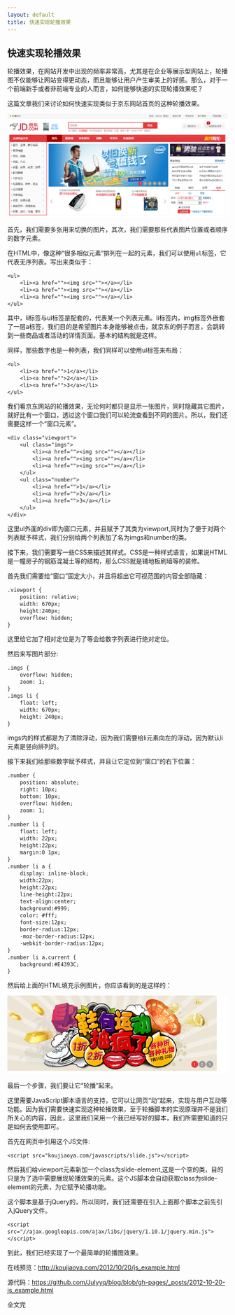 ```yaml
---
layout: default
title: 快速实现轮播效果
---
```

快速实现轮播效果
-------------------

轮播效果，在网站开发中出现的频率非常高，尤其是在企业等展示型网站上，轮播图不仅能够让网站变得更动态，而且能够让用户产生审美上的好感。那么，对于一个前端新手或者非前端专业的人而言，如何能够快速的实现轮播效果呢？

这篇文章我们来讨论如何快速实现类似于京东网站首页的这种轮播效果。

![](/images/jd.png)

首先，我们需要多张用来切换的图片，其次，我们需要那些代表图片位置或者顺序的数字元素。

在HTML中，像这种“很多相似元素”排列在一起的元素，我们可以使用`ul`标签，它代表无序列表。写出来类似于：

    <ul>
        <li><a href=""><img src=""></a></li>
        <li><a href=""><img src=""></a></li>
        <li><a href=""><img src=""></a></li>
    </ul>

其中，li标签与ul标签是配套的，代表某一个列表元素。li标签内，img标签外嵌套了一层a标签，我们目的是希望图片本身能够被点击，就京东的例子而言，会跳转到一些商品或者活动的详情页面。基本的结构就是这样。

同样，那些数字也是一种列表，我们同样可以使用ul标签来布局：

    <ul>
        <li><a href="">1</a></li>
        <li><a href="">2</a></li>
        <li><a href="">3</a></li>
    </ul>

我们看京东网站的轮播效果，无论何时都只是显示一张图片，同时隐藏其它图片，就好比有一个窗口，透过这个窗口我们可以轮流查看到不同的图片。所以，我们还需要这样一个“窗口元素”。

    <div class="viewport">
        <ul class="imgs">
            <li><a href=""><img src=""></a></li>
            <li><a href=""><img src=""></a></li>
            <li><a href=""><img src=""></a></li>
        </ul>
        <ul class="number">
            <li><a href="">1</a></li>
            <li><a href="">2</a></li>
            <li><a href="">3</a></li>
        </ul>
    </div>

这里ul外面的div即为窗口元素，并且赋予了其类为viewport,同时为了便于对两个列表赋予样式，我们分别给两个列表加了名为imgs和number的类。

接下来，我们需要写一些CSS来描述其样式。CSS是一种样式语言，如果说HTML是一幢房子的钢筋混凝土等的结构，那么CSS就是铺地板刷墙等的装修。

首先我们需要给“窗口”固定大小，并且将超出它可视范围的内容全部隐藏：
    
    .viewport {
        position: relative;
        width: 670px;
        height:240px;
        overflow: hidden;
    }

这里给它加了相对定位是为了等会给数字列表进行绝对定位。

然后来写图片部分:

    .imgs {
        overflow: hidden;
        zoom: 1;
    }
    .imgs li {
        float: left;
        width: 670px;
        height: 240px;
    }

imgs内的样式都是为了清除浮动，因为我们需要给li元素向左的浮动，因为默认li元素是竖向排列的。

接下来我们给那些数字赋予样式，并且让它定位到“窗口”的右下位置：

    .number {
        position: absolute;
        right: 10px;
        bottom: 10px;
        overflow: hidden;
        zoom: 1;
    }
    .number li {
        float: left;
        width: 22px;
        height:22px;
        margin:0 1px;
    }
    .number li a {
        display: inline-block;
        width:22px;
        height:22px;
        line-height:22px;
        text-align:center;
        background:#999;
        color: #fff;
        font-size:12px;
        border-radius:12px;
        -moz-border-radius:12px;
        -webkit-border-radius:12px;
    }
    .number li a.current {
        background:#E4393C;
    }

然后给上面的HTML填充示例图片，你应该看到的是这样的：

![](/images/example_1.png)

最后一个步骤，我们要让它“轮播”起来。

这里需要JavaScript脚本语言的支持，它可以让网页“动”起来，实现与用户互动等功能。因为我们需要快速实现这种轮播效果，至于轮播脚本的实现原理并不是我们所关心的内容，因此，这里我们采用一个我已经写好的脚本，我们所需要知道的只是如何去使用即可。

首先在网页中引用这个JS文件:
    
    <script src="koujiaoya.com/javascripts/slide.js"></script>

然后我们给viewport元素新加一个class为slide-element,这是一个空的类，目的只是为了选中需要展现轮播效果的元素。这个JS脚本会自动获取class为slide-element的元素，为它赋予轮播功能。

这个脚本是基于jQuery的，所以同时，我们还需要在引入上面那个脚本之前先引入jQuery文件。

    <script src="//ajax.googleapis.com/ajax/libs/jquery/1.10.1/jquery.min.js"></script>

到此，我们已经实现了一个最简单的轮播图效果。

在线预览：<http://koujiaoya.com/2012/10/20/js_example.html>

源代码：<https://github.com/Julyyq/blog/blob/gh-pages/_posts/2012-10-20-js_example.html>

全文完